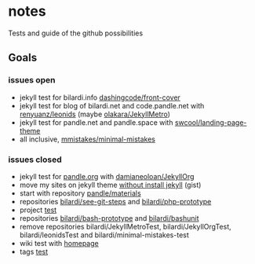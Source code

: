 # notes
Tests and guide of the github possibilities

## Goals
### issues open
- jekyll test for bilardi.info [dashingcode/front-cover](https://github.com/dashingcode/front-cover)
- jekyll test for blog of bilardi.net and code.pandle.net with [renyuanz/leonids](https://github.com/renyuanz/leonids) (maybe [olakara/JekyllMetro](https://github.com/olakara/JekyllMetro))
- jekyll test for pandle.net and pandle.space with [swcool/landing-page-theme](https://github.com/swcool/landing-page-theme)
- all inclusive, [mmistakes/minimal-mistakes](https://github.com/mmistakes/minimal-mistakes)

### issues closed
- jekyll test for [pandle.org](https://pandle.github.io/org/) with [damianeoloan/JekyllOrg](https://github.com/damianeoloan/JekyllOrg)
- move my sites on jekyll theme [without install jekyll](https://gist.github.com/bilardi/6b6cdcfabed5e5976ba697544be714d6) (gist)
- start with repository [pandle/materials](https://github.com/pandle/materials)
- repositories [bilardi/see-git-steps](https://github.com/bilardi/see-git-steps) and [bilardi/php-prototype](https://github.com/bilardi/php-prototype)
- project [test](https://github.com/bilardi/notes/projects/1)
- repositories [bilardi/bash-prototype](https://github.com/bilardi/bash-prototype) and [bilardi/bashunit](https://github.com/bilardi/bashunit)
- remove repositories bilardi/JekyllMetroTest, bilardi/JekyllOrgTest, bilardi/leonidsTest and bilardi/minimal-mistakes-test
- wiki test with [homepage](https://github.com/bilardi/notes/wiki)
- tags [test](https://github.com/bilardi/notes/tree/v1.0.1)
